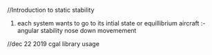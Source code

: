 //Introduction to static stability
1) each system wants to go to its intial state or equillibrium
aircraft :- angular stability nose down movemement 

//dec 22 2019 cgal library usage
